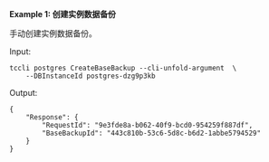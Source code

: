 **Example 1: 创建实例数据备份**

手动创建实例数据备份。

Input: 

```
tccli postgres CreateBaseBackup --cli-unfold-argument  \
    --DBInstanceId postgres-dzg9p3kb
```

Output: 
```
{
    "Response": {
        "RequestId": "9e3fde8a-b062-40f9-bcd0-954259f887df",
        "BaseBackupId": "443c810b-53c6-5d8c-b6d2-1abbe5794529"
    }
}
```

